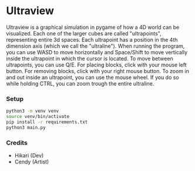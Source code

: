 # Ultraview

Ultraview is a graphical simulation in pygame of how a 4D world can be visualized.
Each one of the larger cubes are called "ultrapoints", representing entire 3d spaces.
Each ultrapoint has a position in the 4th dimension axis (which we call the "ultraline").
When running the program, you can use WASD to move horizontally and Space/Shift to move vertically inside the ultrapoint in which the cursor is located. To move between ultrapoints, you can use Q/E. For placing blocks, click with your mouse left button. For removing blocks, click with your right mouse button. To zoom in and out inside an ultrapoint, you can use the mouse wheel. If you do so while holding CTRL, you can zoom trough the entire ultraline.

### Setup

```sh
python3 -m venv venv
source venv/bin/activate
pip install -r requirements.txt
python3 main.py
``` 

### Credits

- Hikari (Dev)
- Cendy (Artist)
